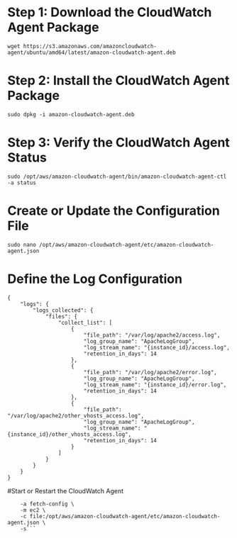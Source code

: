 # Step 1: Download the CloudWatch Agent Package

```wget https://s3.amazonaws.com/amazoncloudwatch-agent/ubuntu/amd64/latest/amazon-cloudwatch-agent.deb```

# Step 2: Install the CloudWatch Agent Package

```sudo dpkg -i amazon-cloudwatch-agent.deb```
# Step 3: Verify the CloudWatch Agent Status
```sudo /opt/aws/amazon-cloudwatch-agent/bin/amazon-cloudwatch-agent-ctl -a status```

# Create or Update the Configuration File
```sudo nano /opt/aws/amazon-cloudwatch-agent/etc/amazon-cloudwatch-agent.json```

# Define the Log Configuration
```
{
    "logs": {
        "logs_collected": {
            "files": {
                "collect_list": [
                    {
                        "file_path": "/var/log/apache2/access.log",
                        "log_group_name": "ApacheLogGroup",
                        "log_stream_name": "{instance_id}/access.log",
                        "retention_in_days": 14
                    },
                    {
                        "file_path": "/var/log/apache2/error.log",
                        "log_group_name": "ApacheLogGroup",
                        "log_stream_name": "{instance_id}/error.log",
                        "retention_in_days": 14
                    },
                    {
                        "file_path": "/var/log/apache2/other_vhosts_access.log",
                        "log_group_name": "ApacheLogGroup",
                        "log_stream_name": "{instance_id}/other_vhosts_access.log",
                        "retention_in_days": 14
                    }
                ]
            }
        }
    }
}
```


#Start or Restart the CloudWatch Agent
```sudo /opt/aws/amazon-cloudwatch-agent/bin/amazon-cloudwatch-agent-ctl \
    -a fetch-config \
    -m ec2 \
    -c file:/opt/aws/amazon-cloudwatch-agent/etc/amazon-cloudwatch-agent.json \
    -s```

